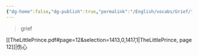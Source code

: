 ```yaml
---
{"dg-home":false,"dg-publish":true,"permalink":"/English/vocabs/Grief/","dgPassFrontmatter":true}
---
```



> grief

[[TheLittlePrince.pdf#page=12&selection=1413,0,1417,1|TheLittlePrince, page 12]]|伤心